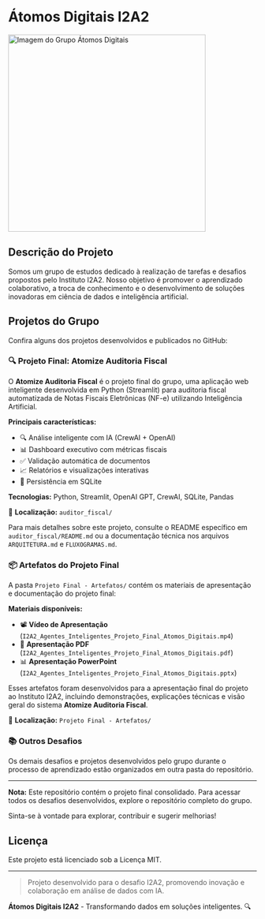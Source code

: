 # Átomos Digitais I2A2

<img src="https://github.com/user-attachments/assets/dee36576-8d9d-4c97-ba05-8d2e1b38275c" alt="Imagem do Grupo Átomos Digitais" width="400"/>

## Descrição do Projeto

Somos um grupo de estudos dedicado à realização de tarefas e desafios propostos pelo Instituto I2A2. Nosso objetivo é promover o aprendizado colaborativo, a troca de conhecimento e o desenvolvimento de soluções inovadoras em ciência de dados e inteligência artificial.

## Projetos do Grupo

Confira alguns dos projetos desenvolvidos e publicados no GitHub:

### 🔍 Projeto Final: Atomize Auditoria Fiscal

O **Atomize Auditoria Fiscal** é o projeto final do grupo, uma aplicação web inteligente desenvolvida em Python (Streamlit) para auditoria fiscal automatizada de Notas Fiscais Eletrônicas (NF-e) utilizando Inteligência Artificial.

**Principais características:**
- 🔍 Análise inteligente com IA (CrewAI + OpenAI)
- 📊 Dashboard executivo com métricas fiscais
- ✅ Validação automática de documentos
- 📈 Relatórios e visualizações interativas
- 💾 Persistência em SQLite

**Tecnologias:** Python, Streamlit, OpenAI GPT, CrewAI, SQLite, Pandas

📂 **Localização:** `auditor_fiscal/`

Para mais detalhes sobre este projeto, consulte o README específico em `auditor_fiscal/README.md` ou a documentação técnica nos arquivos `ARQUITETURA.md` e `FLUXOGRAMAS.md`.

### 📦 Artefatos do Projeto Final

A pasta `Projeto Final - Artefatos/` contém os materiais de apresentação e documentação do projeto final:

**Materiais disponíveis:**
- 📽️ **Vídeo de Apresentação** (`I2A2_Agentes_Inteligentes_Projeto_Final_Atomos_Digitais.mp4`)
- 📄 **Apresentação PDF** (`I2A2_Agentes_Inteligentes_Projeto_Final_Atomos_Digitais.pdf`)
- 📊 **Apresentação PowerPoint** (`I2A2_Agentes_Inteligentes_Projeto_Final_Atomos_Digitais.pptx`)

Esses artefatos foram desenvolvidos para a apresentação final do projeto ao Instituto I2A2, incluindo demonstrações, explicações técnicas e visão geral do sistema **Atomize Auditoria Fiscal**.

📂 **Localização:** `Projeto Final - Artefatos/`

### 📚 Outros Desafios

Os demais desafios e projetos desenvolvidos pelo grupo durante o processo de aprendizado estão organizados em outra pasta do repositório.

---

**Nota:** Este repositório contém o projeto final consolidado. Para acessar todos os desafios desenvolvidos, explore o repositório completo do grupo.

Sinta-se à vontade para explorar, contribuir e sugerir melhorias!

## Licença

Este projeto está licenciado sob a Licença MIT.

---

> Projeto desenvolvido para o desafio I2A2, promovendo inovação e colaboração em análise de dados com IA.

**Átomos Digitais I2A2** - Transformando dados em soluções inteligentes. 🔍

